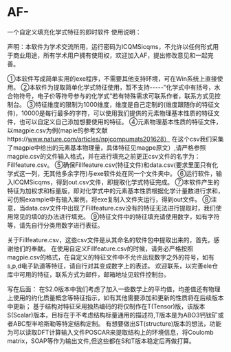 # AF-
一个自定义填充化学式特征的即时软件
使用说明：


声明：本软件为学术交流所用，运行密码为ICQMSicqms，不允许以任何形式用于商业用途，所有学术用户拥有使用权，欢迎加入AF，提出修改意见和一起完善。



①本软件写成简单实用的exe程序，不需要其他支持环境，可在Win系统上直接使用。
②本软件为提取简单化学式特征使用，暂不支持-----”化学式中有括号，水合物符号，电子价等符号参与的化学式“若有特殊需求可联系作者，联系方式见控制台。
③特征维度的限制为1000维度，维度是自己定制的(维度跟随你的特征文件)，10000是每行最多的字符，可以使用我们提供的元素物理基本性质的特征文件，也可以自定义自己添加想要使用的特征。
④元素物理基本性质的特征文件，以magpie.csv为例(mapie的参考文献https://www.nature.com/articles/npjcompumats201628） 在这个csv我们采集了magpie中给出的元素基本物理量，具体特征见magpe原文）,请严格参照magpie.csv的文件输入格式，并在进行填充之前更正csv文件的名字为：Fillfeature.csv。
⑤确保Fillfeature.csv(特征文件)和data.csv(要求里面只有化学式这一列，无其他多余字符)与exe软件处在同一个文件夹中。
⑥运行软件，输入ICQMSicqms，得到out.csv文件，即提取化学式特征完成。
⑦本软件产生的特征为加权求和标量版，即对化学式中的元素基本性质根据化学计量数进行求和，可仿照example中有输入案例，将exe复制入文件夹运行，得到out文件。
⑧注意，当data.csv文件中出现了Fillfeature.csv没有的特征无法进行提取时，我们使用常见的填0的办法进行填充。
⑨特征文件中的特征填充请使用数字，如有字符等，请先自行分类用数字进行表征。


关于Fillfeature.csv，这些csv文件是从其命名的软件包中提取出来的，首先，感谢他们的奉献。
在使用自定义Fillfeature.csv的时候，请务必严格按照magpie.csv的格式，在自定义的特征文件中不允许出现数字之外的符号，如有s,p,d电子轨道等特征，请自行对其变成数字上的表述。
欢迎联系，以完善ele仓库中可用的特征，联系方式为邮件，邮箱地址见软件控制台。


写在后面：
       在S2.0版本中我们考虑了加入一些数学上的平均值，均差值还有物理上使用的约化质量概念等特征指示，如有其他需要添加和更新的性质将在后续版本中更新；
       基于结构对特征采用独热编码的将仅制作在T(Tensor)版，该版本S(Scalar)版本，目标在于不考虑结构标量通用的描述符,T版本是为ABO3钙钛矿或者ABC型半哈斯勒等特定结构定制。
       有想要做出ST(structure)版本的想法，功能为可以读取DFT计算输入文件POSCAR来提取结构上的环境信息，将Coulomb matrix，SOAP等作为输出文件,但这些都在S和T版本稳定后再做打算。
